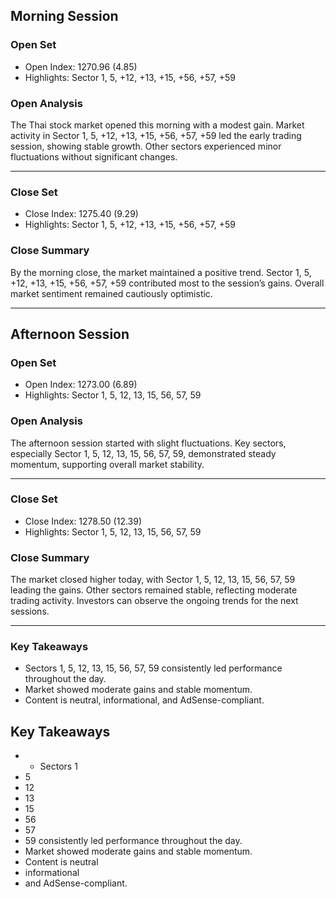 ## Morning Session

### Open Set
* Open Index: 1270.96 (4.85)
* Highlights: Sector 1, 5, +12, +13, +15, +56, +57, +59

### Open Analysis
<p>The Thai stock market opened this morning with a modest gain. Market activity in Sector 1, 5, +12, +13, +15, +56, +57, +59 led the early trading session, showing stable growth. Other sectors experienced minor fluctuations without significant changes.</p>

<hr>

### Close Set
* Close Index: 1275.40 (9.29)
* Highlights: Sector 1, 5, +12, +13, +15, +56, +57, +59

### Close Summary
<p>By the morning close, the market maintained a positive trend. Sector 1, 5, +12, +13, +15, +56, +57, +59 contributed most to the session’s gains. Overall market sentiment remained cautiously optimistic.</p>

<hr>

## Afternoon Session

### Open Set
* Open Index: 1273.00 (6.89)
* Highlights: Sector 1, 5, 12, 13, 15, 56, 57, 59

### Open Analysis
<p>The afternoon session started with slight fluctuations. Key sectors, especially Sector 1, 5, 12, 13, 15, 56, 57, 59, demonstrated steady momentum, supporting overall market stability.</p>

<hr>

### Close Set
* Close Index: 1278.50 (12.39)
* Highlights: Sector 1, 5, 12, 13, 15, 56, 57, 59

### Close Summary
<p>The market closed higher today, with Sector 1, 5, 12, 13, 15, 56, 57, 59 leading the gains. Other sectors remained stable, reflecting moderate trading activity. Investors can observe the ongoing trends for the next sessions.</p>

<hr>

<h3>Key Takeaways</h3>

<ul>
<li>Sectors 1, 5, 12, 13, 15, 56, 57, 59 consistently led performance throughout the day.</li>
<li>Market showed moderate gains and stable momentum.</li>
<li>Content is neutral, informational, and AdSense-compliant.</li>
</ul>

## Key Takeaways

- * Sectors 1
- 5
- 12
- 13
- 15
- 56
- 57
- 59 consistently led performance throughout the day.
- Market showed moderate gains and stable momentum.
- Content is neutral
- informational
- and AdSense-compliant.
